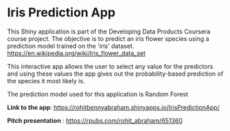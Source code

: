 # Iris Prediction App
This Shiny application is part of the Developing Data Products Coursera course project. The objective is to predict an iris flower species using a prediction model trained on the 'iris' dataset. https://en.wikipedia.org/wiki/Iris_flower_data_set

This interactive app allows the user to select any value for the predictors and using these values the app gives out the probability-based prediction of the species it most likely is.

The prediction model used for this application is Random Forest

**Link to the app**: https://rohitbennyabraham.shinyapps.io/IrisPredictionApp/

**Pitch presentation** : https://rpubs.com/rohit_abraham/651360

